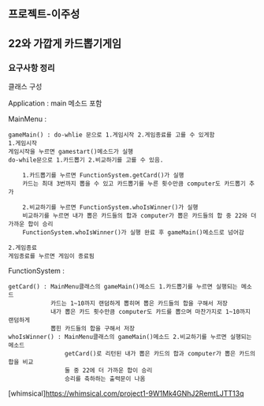 ## 프로젝트-이주성
## 22와 가깝게 카드뽑기게임
### 요구사항 정리
클래스 구성

Application : main 메소드 포함

MainMenu :


    gameMain() : do-whlie 문으로 1.게임시작 2.게임종료를 고를 수 있게함
    1.게임시작
    게임시작을 누르면 gamestart()메소드가 실행
    do-while문으로 1.카드뽑기 2.비교하기를 고를 수 있음.
        
        1.카드뽑기를 누르면 FunctionSystem.getCard()가 실행
        카드는 최대 3번까지 뽑을 수 있고 카드뽑기를 누른 횟수만큼 computer도 카드뽑기 추가
    
        2.비교하기를 누르면 FunctionSystem.whoIsWinner()가 실행
        비교하기를 누르면 내가 뽑은 카드들의 합과 computer가 뽑은 카드들의 합 중 22와 더 가까운 합이 승리
        FunctionSystem.whoIsWinner()가 실행 완료 후 gameMain()메소드로 넘어감

    2.게임종료 
    게임종료를 누르면 게임이 종료됨

FunctionSystem :

    getCard() : MainMenu클래스의 gameMain()메소드 1.카드뽑기를 누르면 실행되는 메소드
                카드는 1~10까지 랜덤하게 뽑히며 뽑은 카드들의 합을 구해서 저장
                내가 뽑은 카드 횟수만큼 computer도 카드를 뽑으며 마찬가지로 1~10까지 랜덤하게
                뽑힌 카드들의 합을 구해서 저장
    whoIsWinner() : MainMenu클래스의 gameMain()메소드 2.비교하기를 누르면 실행되는 메소드
                    getCard()로 리턴된 내가 뽑은 카드의 합과 computer가 뽑은 카드의 합을 비교
                    둘 중 22에 더 가까운 합이 승리
                    승리를 축하하는 출력문이 나옴

[whimsical]https://whimsical.com/project1-9W1Mk4GNhJ2RemtLJTT13q